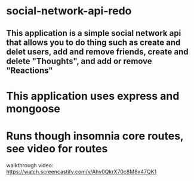 # social-network-api-redo

## This application is a simple social network api that allows you to do thing such as create and delet users, add and remove friends, create and delete "Thoughts", and add or remove "Reactions"

# This application uses express and mongoose

# Runs though insomnia core routes, see video for routes

walkthrough video: https://watch.screencastify.com/v/Ahv0QkrX70c8M8x47QK1